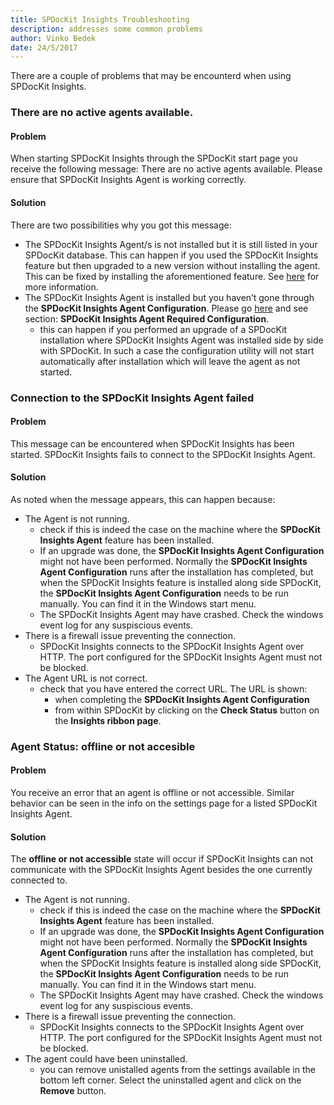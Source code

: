 ```yaml
---
title: SPDocKit Insights Troubleshooting
description: addresses some common problems
author: Vinko Bedek
date: 24/5/2017
---
```

<!-- remove a couple of things. I feel that they are no longer neccessary.
1. No Agents Available - the message can only be seen in SPDockit. And the message there contains more than enough details.
2. Collection Disabled - this was added originaly because the index could grow too large and it would just disable collection without any clue on why when the user saw the message. We have now added a much nicer message and how to fix information '
3. Removed the 'not available to consultants'-->

There are a couple of problems that may be encounterd when using SPDocKit Insights.

### There are no active agents available.

#### Problem
When starting SPDocKit Insights through the SPDocKit start page you receive the following message: There are no active agents available. Please ensure that SPDocKit Insights Agent is working correctly.

#### Solution
There are two possibilities why you got this message:  
* The SPDocKit Insights Agent/s is not installed but it is still listed in your SPDocKit database. This can happen if you used the SPDocKit Insights feature but then upgraded to a new version without installing the agent. This can be fixed by installing the aforementioned feature. See [here](#internal/installation/upgrade-to-the-latest-version/) for more information.
* The SPDocKit Insights Agent is installed but you haven’t gone through the **SPDocKit Insights Agent Configuration**. Please go [here](#internal/how-to/spdockit-insights/configure-data-collection/) and see section: **SPDocKit Insights Agent Required Configuration**.
    - this can happen if you performed an upgrade of a SPDocKit installation where SPDocKit Insights Agent was installed side by side with SPDocKit. In such a case the configuration utility will not start automatically after installation which will leave the agent as not started.

### Connection to the SPDocKit Insights Agent failed

#### Problem
This message can be encountered when SPDocKit Insights has been started. SPDocKit Insights fails to connect to the SPDocKit Insights Agent.

#### Solution
As noted when the message appears, this can happen because:
* The Agent is not running.
    - check if this is indeed the case on the machine where the **SPDocKit Insights Agent** feature has been installed.
    - If an upgrade was done, the **SPDocKit Insights Agent Configuration** might not have been performed. Normally the **SPDocKit Insights Agent Configuration** runs after the installation has completed, but when the SPDocKit Insights feature is installed along side SPDocKit, the **SPDocKit Insights Agent Configuration** needs to be run manually. You can find it in the Windows start menu.
    - The SPDocKit Insights Agent may have crashed. Check the windows event log for any suspiscious events.
* There is a firewall issue preventing the connection.
    - SPDocKit Insights connects to the SPDocKit Insights Agent over HTTP. The port configured for the SPDocKit Insights Agent must not be blocked.
* The Agent URL is not correct.
    - check that you have entered the correct URL. The URL is shown: 
        - when completing the **SPDocKit Insights Agent Configuration**
        - from within SPDocKit by clicking on the **Check Status** button on the **Insights ribbon page**.

### Agent Status: offline or not accesible

#### Problem
You receive an error that an agent is offline or not accessible. Similar behavior can be seen in the info on the settings page for a listed SPDocKit Insights Agent.

#### Solution
The **offline or not accessible** state will occur if SPDocKit Insights can not communicate with the SPDocKit Insights Agent besides the one currently connected to. 
* The Agent is not running.
    - check if this is indeed the case on the machine where the **SPDocKit Insights Agent** feature has been installed.
    - If an upgrade was done, the **SPDocKit Insights Agent Configuration** might not have been performed. Normally the **SPDocKit Insights Agent Configuration** runs after the installation has completed, but when the SPDocKit Insights feature is installed along side SPDocKit, the **SPDocKit Insights Agent Configuration** needs to be run manually. You can find it in the Windows start menu.
    - The SPDocKit Insights Agent may have crashed. Check the windows event log for any suspiscious events.
* There is a firewall issue preventing the connection.
    - SPDocKit Insights connects to the SPDocKit Insights Agent over HTTP. The port configured for the SPDocKit Insights Agent must not be blocked.
* The agent could have been uninstalled.
    - you can remove unistalled agents from the settings available in the bottom left corner. Select the uninstalled agent and click on the **Remove** button.



